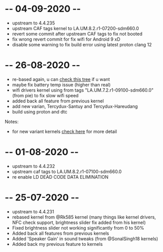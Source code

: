 # -- 04-09-2020 --
* upstream to 4.4.235
* upstream CAF tags kernel to LA.UM.8.2.r1-07200-sdm660.0
* revert some commit after upstream CAF tags to fix not booted
* fix wrong revert commit for fix wifi for Android 9 xD
* disable some warning to fix build error using latest proton clang 12

# -- 26-08-2020 --
* re-based again, u can <a href="https://github.com/ZyCromerZ/android_kernel_asus_X01BD_old/tree/rebase-20200825-initial">check this tree</a> if u want
* maybe fix battery temp issue (higher than real)
* wifi drivers kernel using from tags "LA.UM.7.2.r1-09100-sdm660.0" (from pie) to fix slow wifi speed
* added back all feature from previous kernel
* add new varian, Tercydux-Santuy and Tercydux-Hareudang
* build using proton and dtc

Notes:
* for new variant kernels <a href="https://github.com/ZyCromerZ/android_kernel_asus_X01BD_old/blob/changelogs/README.MD">check here</a> for more detail

# -- 01-08-2020 --
* upstream to 4.4.232
* upstream caf tags to LA.UM.8.2.r1-07100-sdm660.0
* re enable LD DEAD CODE DATA ELIMINATION

# -- 25-07-2020 --
* upstream to 4.4.231
* rebased kernel from @Rk585 kernel (many things like kernel drivers, NFC check support, brightness slider fix added from his kernel)
* Fixed brightness slider not working significantly from 0 to 50%
* Added back all features from previous kernels
* Added 'Speaker Gain' in sound tweaks (from @SonalSingh18 kernels)
* Added back my previous feature to kernels

